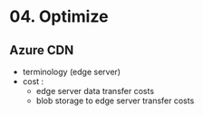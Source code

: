 # 04. Optimize

## Azure CDN
- terminology (edge server)
- cost : 
    - edge server data transfer costs
    - blob storage to edge server transfer costs
